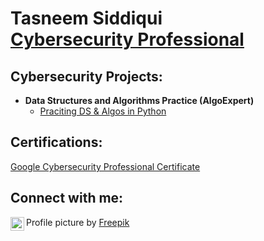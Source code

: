 <h1>Tasneem Siddiqui <br/> <a href="https://www.linkedin.com/in/tasneem-siddiqui-265849b6/">Cybersecurity Professional</a> </h1> 

<h2>Cybersecurity Projects:</h2>

- <b>Data Structures and Algorithms Practice (AlgoExpert)</b>
  - [Praciting DS & Algos in Python](https://github.com/joshmadakor1/Algorithms-Practice)

<h2>Certifications:</h2>
<a href="https://www.coursera.org/account/accomplishments/specialization/X3QU7PHV81KJ">Google Cybersecurity Professional Certificate</a>

<h2> Connect with me:</h2>

<img align="left" alt="JoshMadakor | LinkedIn" width="22px" src="https://cdn.jsdelivr.net/npm/simple-icons@v3/icons/linkedin.svg" />

<footer>Profile picture by <a href="https://www.freepik.com">Freepik</a></footer>
